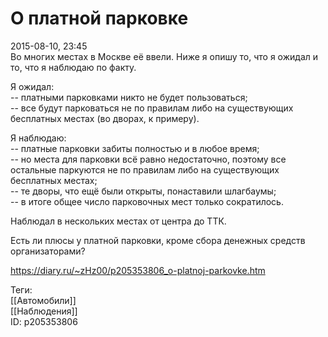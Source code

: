 О платной парковке
===================

   
 2015-08-10, 23:45   
  Во многих местах в Москве её ввели. Ниже я опишу то, что я ожидал и то, что я наблюдаю по факту.   
   
 Я ожидал:   
 -- платными парковками никто не будет пользоваться;   
 -- все будут парковаться не по правилам либо на существующих бесплатных местах (во дворах, к примеру).   
   
 Я наблюдаю:   
 -- платные парковки забиты полностью и в любое время;   
 -- но места для парковки всё равно недостаточно, поэтому все остальные паркуются не по правилам либо на существующих бесплатных местах;   
 -- те дворы, что ещё были открыты, понаставили шлагбаумы;   
 -- в итоге общее число парковочных мест только сократилось.   
   
 Наблюдал в нескольких местах от центра до ТТК.   
   
 Есть ли плюсы у платной парковки, кроме сбора денежных средств организаторами?   
    
 <https://diary.ru/~zHz00/p205353806_o-platnoj-parkovke.htm>   
   
 Теги:   
 [[Автомобили]]   
 [[Наблюдения]]   
 ID: p205353806